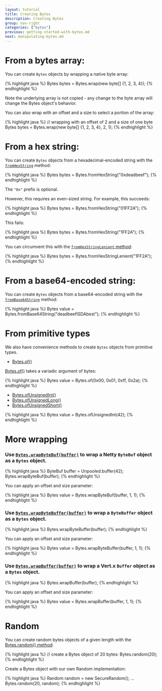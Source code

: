 ```yaml
---
layout: tutorial
title: Creating Bytes
description: Creating Bytes
group: nav-right
categories: ["bytes"]
previous: getting-started-with-bytes.md
next: manipulating-bytes.md
---
```


# From a bytes array:

You can create `Bytes` objects by wrapping a native byte array:

{% highlight java %}
Bytes bytes = Bytes.wrap(new byte[] {1, 2, 3, 4});
{% endhighlight %}

Note the underlying array is not copied - any change to the byte array will change the Bytes object's behavior.

You can also wrap with an offset and a size to select a portion of the array:

{% highlight java %}
// wrapping with an offset of 2 and a size of one byte
Bytes bytes = Bytes.wrap(new byte[] {1, 2, 3, 4}, 2, 1);
{% endhighlight %}

# From a hex string:

You can create `Bytes` objects from a hexadecimal-encoded string with the [`fromHexString`](/docs/org.apache.tuweni.bytes/-bytes/from-hex-string.html) method:

{% highlight java %}
Bytes bytes = Bytes.fromHexString("0xdeadbeef");
{% endhighlight %}

The `"0x"` prefix is optional.

However, this requires an even-sized string. For example, this succeeds:

{% highlight java %}
Bytes bytes = Bytes.fromHexString("01FF2A");
{% endhighlight %}

This fails:

{% highlight java %}
Bytes bytes = Bytes.fromHexString("1FF2A");
{% endhighlight %}

You can circumvent this with the [`fromHexStringLenient` method](/docs/org.apache.tuweni.bytes/-bytes/from-hex-string-lenient.html):

{% highlight java %}
Bytes bytes = Bytes.fromHexStringLenient("1FF2A");
{% endhighlight %}

# From a base64-encoded string:

You can create `Bytes` objects from a base64-encoded string with the [`fromBase64String`](/docs/org.apache.tuweni.bytes/-bytes/from-base64-string.html) method:

{% highlight java %}
Bytes value = Bytes.fromBase64String("deadbeefISDAbest");
{% endhighlight %}

# From primitive types

We also have convenience methods to create `Bytes` objects from primitive types.

* [Bytes.of()](/docs/org.apache.tuweni.bytes/-bytes/of.html)

[Bytes.of()](/docs/org.apache.tuweni.bytes/-bytes/of.html) takes a variadic argument of bytes:

{% highlight java %}
Bytes value = Bytes.of(0x00, 0x01, 0xff, 0x2a);
{% endhighlight %}

* [Bytes.ofUnsignedInt()](/docs/org.apache.tuweni.bytes/-bytes/of-unsigned-int.html)
* [Bytes.ofUnsignedLong()](/docs/org.apache.tuweni.bytes/-bytes/of-unsigned-long.html)
* [Bytes.ofUnsignedShort()](/docs/org.apache.tuweni.bytes/-bytes/of-unsigned-short.html)

{% highlight java %}
Bytes value = Bytes.ofUnsignedInt(42);
{% endhighlight %}

# More wrapping
### Use [`Bytes.wrapByteBuf(buffer)`](/docs/org.apache.tuweni.bytes/-bytes/wrap-byte-buf.html) to wrap a Netty `ByteBuf` object as a `Bytes` object.

{% highlight java %}
ByteBuf buffer = Unpooled.buffer(42);
Bytes.wrapByteBuf(buffer);
{% endhighlight %}

You can apply an offset and size parameter:

{% highlight java %}
Bytes value = Bytes.wrapByteBuf(buffer, 1, 1);
{% endhighlight %}

### Use [`Bytes.wrapByteBuffer(buffer)`](/docs/org.apache.tuweni.bytes/-bytes/wrap-byte-buffer.html) to wrap a `ByteBuffer` object as a `Bytes` object.

{% highlight java %}
Bytes.wrapByteBuffer(buffer);
{% endhighlight %}

You can apply an offset and size parameter:

{% highlight java %}
Bytes value = Bytes.wrapByteBuffer(buffer, 1, 1);
{% endhighlight %}


### Use [`Bytes.wrapBuffer(buffer)`](/docs/org.apache.tuweni.bytes/-bytes/wrap-byte-buffer.html) to wrap a Vert.x `Buffer` object as a `Bytes` object.

{% highlight java %}
Bytes.wrapBuffer(buffer);
{% endhighlight %}

You can apply an offset and size parameter:

{% highlight java %}
Bytes value = Bytes.wrapBuffer(buffer, 1, 1);
{% endhighlight %}

# Random

You can create random bytes objects of a given length with the [Bytes.random() method](/docs/org.apache.tuweni.bytes/-bytes/random.html):

{% highlight java %}
// create a Bytes object of 20 bytes:
Bytes.random(20);
{% endhighlight %}

Create a Bytes object with our own Random implementation:

{% highlight java %}
Random random = new SecureRandom();
...
Bytes.random(20, random);
{% endhighlight %}
